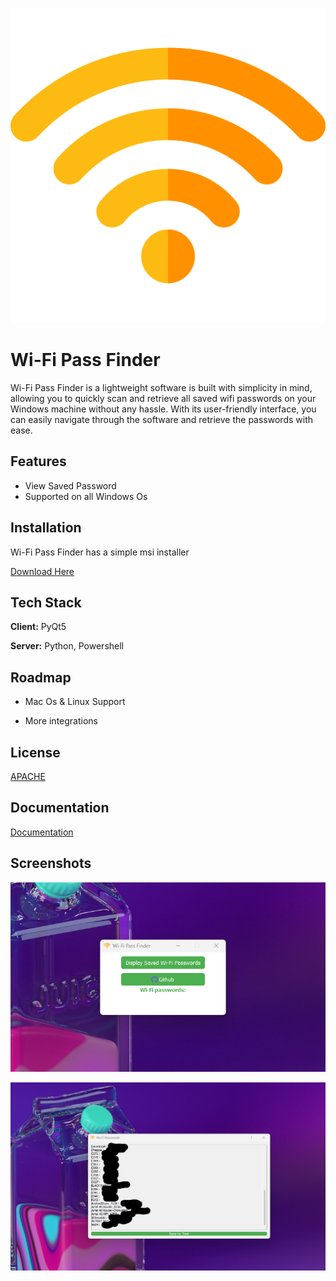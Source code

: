 
![Logo](wifi.png)


# Wi-Fi Pass Finder

Wi-Fi Pass Finder is a  lightweight software is built with simplicity in mind, allowing you to quickly scan and retrieve all saved wifi passwords on your Windows machine without any hassle. With its user-friendly interface, you can easily navigate through the software and retrieve the passwords with ease.


## Features

- View Saved Password
- Supported on all Windows Os


## Installation

Wi-Fi Pass Finder has a simple  msi installer 

  [Download Here](https://choosealicense.com/licenses/mit/)


    
## Tech Stack

**Client:** PyQt5 

**Server:** Python, Powershell


## Roadmap

- Mac Os & Linux Support

- More integrations


## License

[APACHE](https://choosealicense.com/licenses/mit/)


## Documentation

[Documentation](https://linktodocumentation)


## Screenshots

![App Screenshot](1.png)

![App Screenshot](2.png)
